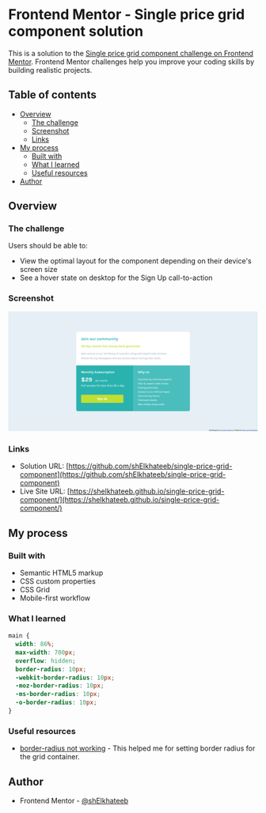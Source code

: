 # Frontend Mentor - Single price grid component solution

This is a solution to the [Single price grid component challenge on Frontend Mentor](https://www.frontendmentor.io/challenges/single-price-grid-component-5ce41129d0ff452fec5abbbc). Frontend Mentor challenges help you improve your coding skills by building realistic projects. 

## Table of contents

- [Overview](#overview)
  - [The challenge](#the-challenge)
  - [Screenshot](#screenshot)
  - [Links](#links)
- [My process](#my-process)
  - [Built with](#built-with)
  - [What I learned](#what-i-learned)
  - [Useful resources](#useful-resources)
- [Author](#author)

## Overview

### The challenge

Users should be able to:

- View the optimal layout for the component depending on their device's screen size
- See a hover state on desktop for the Sign Up call-to-action

### Screenshot

![Single Price Grid Component Screenshot](./screenshot.png)


### Links

- Solution URL: [https://github.com/shElkhateeb/single-price-grid-component](https://github.com/shElkhateeb/single-price-grid-component)
- Live Site URL: [https://shelkhateeb.github.io/single-price-grid-component/](https://shelkhateeb.github.io/single-price-grid-component/)

## My process

### Built with

- Semantic HTML5 markup
- CSS custom properties
- CSS Grid
- Mobile-first workflow

### What I learned

```css
main {
  width: 86%;
  max-width: 700px;
  overflow: hidden;
  border-radius: 10px;
  -webkit-border-radius: 10px;
  -moz-border-radius: 10px;
  -ms-border-radius: 10px;
  -o-border-radius: 10px;
}
```

### Useful resources

- [border-radius not working](https://stackoverflow.com/questions/10995294/border-radius-not-working) - This helped me for setting border radius for the grid container.

## Author

- Frontend Mentor - [@shElkhateeb](https://www.frontendmentor.io/profile/shElkhateeb)